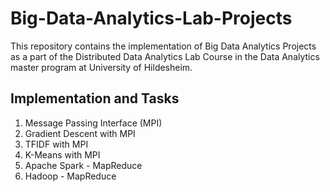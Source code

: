 # Big-Data-Analytics-Lab-Projects
This repository contains the implementation of Big Data Analytics Projects as a part of the Distributed Data Analytics Lab Course in the Data Analytics master program at University of Hildesheim.

## Implementation and Tasks
1. Message Passing Interface (MPI)
2. Gradient Descent with MPI
3. TFIDF with MPI
4. K-Means with MPI
5. Apache Spark - MapReduce
6. Hadoop - MapReduce
